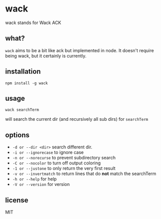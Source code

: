 wack
====

wack stands for Wack ACK

## what?

`wack` aims to be a bit like ack but implemented in node. It doesn't require being wack, but it certainly is currently.

## installation

`npm install -g wack`

## usage

`wack searchTerm`

will search the current dir (and recursively all sub dirs) for `searchTerm`

## options

* `-d or --dir <dir>` search different dir.
* `-i or --ignorecase` to ignore case
* `-n or --norecurse` to prevent subdirectory search
* `-C or --nocolor` to turn off output coloring
* `-1 or --justone` to only return the very first result
* `-v or --invertmatch` to return lines that do **not** match the searchTerm
* `-h or --help` for help
* `-V or --version` for version

## license

MIT

